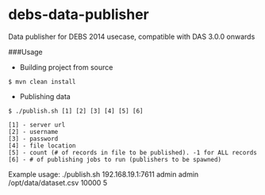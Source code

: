 debs-data-publisher
===================

Data publisher for DEBS 2014 usecase, compatible with DAS 3.0.0 onwards

###Usage

 - Building project from source

  ```$ mvn clean install```

 - Publishing data

  ```$ ./publish.sh [1] [2] [3] [4] [5] [6]```
  ```
  [1] - server url
  [2] - username
  [3] - password
  [4] - file location
  [5] - count (# of records in file to be published). -1 for ALL records
  [6] - # of publishing jobs to run (publishers to be spawned)
  ```

Example usage: ./publish.sh 192.168.19.1:7611 admin admin /opt/data/dataset.csv 10000 5

